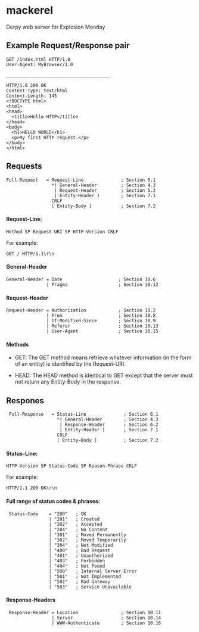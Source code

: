 # mackerel
Derpy web server for Explosion Monday

## Example Request/Response pair
```
GET /index.html HTTP/1.0
User-Agent: MyBrowser/1.0

_______________________________________

HTTP/1.0 200 OK 
Content-Type: text/html
Content-Length: 145
<!DOCTYPE html>
<html>
<head>
  <title>Hello HTTP</title>
</head>
<body>
  <h1>HELLO WORLD</h1>
  <p>My first HTTP request.</p>
</body>
</html>
```

## Requests
```
Full-Request   = Request-Line              ; Section 5.1
                 *( General-Header         ; Section 4.3
                  | Request-Header         ; Section 5.2
                  | Entity-Header )        ; Section 7.1
                 CRLF
                 [ Entity-Body ]           ; Section 7.2
```

#### Request-Line:
```
Method SP Request-URI SP HTTP-Version CRLF
```
For example:
```
GET / HTTP/1.1\r\n
```

#### General-Header
```
General-Header = Date                     ; Section 10.6
               | Pragma                   ; Section 10.12
```

#### Request-Header
```
Request-Header = Authorization            ; Section 10.2
               | From                     ; Section 10.8
               | If-Modified-Since        ; Section 10.9
               | Referer                  ; Section 10.13
               | User-Agent               ; Section 10.15
```

#### Methods
- GET:
The GET method means retrieve whatever information (in the form of an entity) is identified by the Request-URI.

- HEAD:
The HEAD method is identical to GET except that the server must not return any Entity-Body in the response. 

## Respones
```
 Full-Response   = Status-Line              ; Section 6.1
                   *( General-Header        ; Section 4.3
                    | Response-Header       ; Section 6.2
                    | Entity-Header )       ; Section 7.1
                   CRLF
                   [ Entity-Body ]          ; Section 7.2
```

#### Status-Line:
```
HTTP-Version SP Status-Code SP Reason-Phrase CRLF
```
For example:
```
HTTP/1.1 200 OK\r\n
```

#### Full range of status codes & phrases:
```
 Status-Code    = "200"   ; OK
                | "201"   ; Created
                | "202"   ; Accepted
                | "204"   ; No Content
                | "301"   ; Moved Permanently
                | "302"   ; Moved Temporarily
                | "304"   ; Not Modified
                | "400"   ; Bad Request
                | "401"   ; Unauthorized
                | "403"   ; Forbidden
                | "404"   ; Not Found
                | "500"   ; Internal Server Error
                | "501"   ; Not Implemented
                | "502"   ; Bad Gateway
                | "503"   ; Service Unavailable
```

#### Response-Headers
```
 Response-Header = Location                ; Section 10.11
                 | Server                  ; Section 10.14
                 | WWW-Authenticate        ; Section 10.16
```
